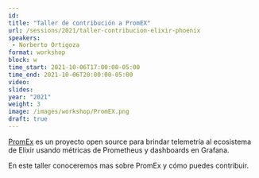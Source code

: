 ```yaml
---
id: 
title: "Taller de contribución a PromEX"
url: /sessions/2021/taller-contribucion-elixir-phoenix
speakers:
 - Norberto Ortigoza
format: workshop
block: w
time_start: 2021-10-06T17:00:00-05:00
time_end: 2021-10-06T20:00:00-05:00
video:
slides:
year: "2021"
weight: 3
image: /images/workshop/PromEX.png
draft: true
---
```



[PromEx](https://github.com/akoutmos/prom_ex) es un proyecto open source para brindar telemetría al ecosistema de Elixir usando métricas de Prometheus y dashboards en Grafana. 

En este taller conoceremos mas sobre PromEx y cómo puedes contribuir.
